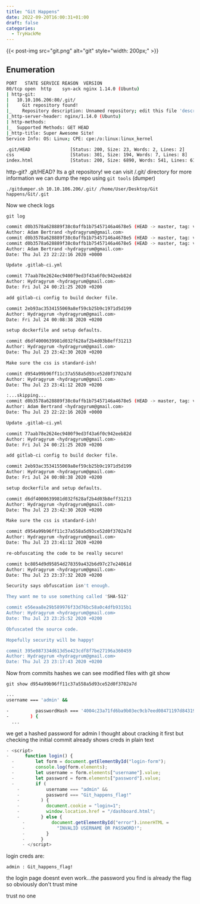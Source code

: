 ```yaml
---
title: "Git Happens"
date: 2022-09-20T16:00:31+01:00
draft: false
categories:
  - TryHackMe
---
```


{{< post-img src="git.png" alt="git" style="width: 200px;" >}}

## Enumeration

```bash
PORT   STATE SERVICE REASON  VERSION
80/tcp open  http    syn-ack nginx 1.14.0 (Ubuntu)
| http-git:
|   10.10.106.206:80/.git/
|     Git repository found!
|_    Repository description: Unnamed repository; edit this file 'description' to name the...
|_http-server-header: nginx/1.14.0 (Ubuntu)
| http-methods:
|_  Supported Methods: GET HEAD
|_http-title: Super Awesome Site!
Service Info: OS: Linux; CPE: cpe:/o:linux:linux_kernel
```

```bash
.git/HEAD               [Status: 200, Size: 23, Words: 2, Lines: 2]
css                     [Status: 301, Size: 194, Words: 7, Lines: 8]
index.html              [Status: 200, Size: 6890, Words: 541, Lines: 61]
```

http-git? .git/HEAD? Its a git repository!
we can visit /.git/ directory for more information
we can dump the repo using `git tools` (dumper)

`./gitdumper.sh 10.10.106.206/.git/ /home/User/Desktop/Git happens/Git/.git`

Now we check logs

`git log`

```bash
commit d0b3578a628889f38c0affb1b75457146a4678e5 (HEAD -> master, tag: v1.0)
Author: Adam Bertrand <hydragyrum@gmail.com>
commit d0b3578a628889f38c0affb1b75457146a4678e5 (HEAD -> master, tag: v1.0)
commit d0b3578a628889f38c0affb1b75457146a4678e5 (HEAD -> master, tag: v1.0)
Author: Adam Bertrand <hydragyrum@gmail.com>
Date: Thu Jul 23 22:22:16 2020 +0000

Update .gitlab-ci.yml

commit 77aab78e2624ec9400f9ed3f43a6f0c942eeb82d
Author: Hydragyrum <hydragyrum@gmail.com>
Date: Fri Jul 24 00:21:25 2020 +0200

add gitlab-ci config to build docker file.

commit 2eb93ac3534155069a8ef59cb25b9c1971d5d199
Author: Hydragyrum <hydragyrum@gmail.com>
Date: Fri Jul 24 00:08:38 2020 +0200

setup dockerfile and setup defaults.

commit d6df4000639981d032f628af2b4d03b8eff31213
Author: Hydragyrum <hydragyrum@gmail.com>
Date: Thu Jul 23 23:42:30 2020 +0200

Make sure the css is standard-ish!

commit d954a99b96ff11c37a558a5d93ce52d0f3702a7d
Author: Hydragyrum <hydragyrum@gmail.com>
Date: Thu Jul 23 23:41:12 2020 +0200

:...skipping...
commit d0b3578a628889f38c0affb1b75457146a4678e5 (HEAD -> master, tag: v1.0)
Author: Adam Bertrand <hydragyrum@gmail.com>
Date: Thu Jul 23 22:22:16 2020 +0000

Update .gitlab-ci.yml

commit 77aab78e2624ec9400f9ed3f43a6f0c942eeb82d
Author: Hydragyrum <hydragyrum@gmail.com>
Date: Fri Jul 24 00:21:25 2020 +0200

add gitlab-ci config to build docker file.

commit 2eb93ac3534155069a8ef59cb25b9c1971d5d199
Author: Hydragyrum <hydragyrum@gmail.com>
Date: Fri Jul 24 00:08:38 2020 +0200

setup dockerfile and setup defaults.

commit d6df4000639981d032f628af2b4d03b8eff31213
Author: Hydragyrum <hydragyrum@gmail.com>
Date: Thu Jul 23 23:42:30 2020 +0200

Make sure the css is standard-ish!

commit d954a99b96ff11c37a558a5d93ce52d0f3702a7d
Author: Hydragyrum <hydragyrum@gmail.com>
Date: Thu Jul 23 23:41:12 2020 +0200

re-obfuscating the code to be really secure!

commit bc8054d9d95854d278359a432b6d97c27e24061d
Author: Hydragyrum <hydragyrum@gmail.com>
Date: Thu Jul 23 23:37:32 2020 +0200

Security says obfuscation isn't enough.

They want me to use something called 'SHA-512'

commit e56eaa8e29b589976f33d76bc58a0c4dfb9315b1
Author: Hydragyrum <hydragyrum@gmail.com>
Date: Thu Jul 23 23:25:52 2020 +0200

Obfuscated the source code.

Hopefully security will be happy!

commit 395e087334d613d5e423cdf8f7be27196a360459
Author: Hydragyrum <hydragyrum@gmail.com>
Date: Thu Jul 23 23:17:43 2020 +0200
```

Now from commits hashes we can see modified files with git show

`git show d954a99b96ff11c37a558a5d93ce52d0f3702a7d`

```bash
...
username === 'admin' &&

-          passwordHash === '4004c23a71fd6ba9b03ec9cb7eed08471197d84319a865c5442a9d6a7c7cbea070f3cb6aa5106ef80f679a88dbbaf89ff64cb351a151a5f29819a3c094ecebbb'
-        ) {
  ...
```

we get a hashed password for admin I thought about cracking it first but checking the initial commit already shows creds in plain text

```javascript
- <script>
-      function login() {
  -        let form = document.getElementById("login-form");
  -        console.log(form.elements);
  -        let username = form.elements["username"].value;
  -        let password = form.elements["password"].value;
  -        if (
    -          username === "admin" &&
    -          password === "Git_happens_flag!"
    -        ) {
    -          document.cookie = "login=1";
    -          window.location.href = "/dashboard.html";
    -        } else {
      -          document.getElementById("error").innerHTML =
      -            "INVALID USERNAME OR PASSWORD!";
      -        }
      -      }
      - </script>
```

login creds are:

`admin : Git_happens_flag!`

the login page doesnt even work...the password you find is already the flag
so obviously don't trust mine

trust no one
